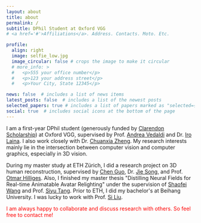 ```yaml
---
layout: about
title: about
permalink: /
subtitle: DPhil Student at Oxford VGG
# <a href='#'>Affiliations</a>. Address. Contacts. Moto. Etc.

profile:
  align: right
  image: selfie_low.jpg
  image_circular: false # crops the image to make it circular
  # more_info: >
  #   <p>555 your office number</p>
  #   <p>123 your address street</p>
  #   <p>Your City, State 12345</p>

news: false  # includes a list of news items
latest_posts: false  # includes a list of the newest posts
selected_papers: true # includes a list of papers marked as "selected={true}"
social: true  # includes social icons at the bottom of the page
---
```


I am a first-year DPhil student (generously funded by [Clarendon Scholarship](https://www.ox.ac.uk/clarendon)) at Oxford VGG, supervised by Prof. [Andrea Vedaldi](https://www.robots.ox.ac.uk/~vedaldi/) and Dr. [Iro Laina](https://eng.ox.ac.uk/people/iro-laina/). I also work closely with Dr. [Chuanxia Zheng](https://chuanxiaz.com/). My research interests mainly lie in the intersection between computer vision and computer graphics, especially in 3D vision. 

During my master study at ETH Zürich, I did a research project on 3D human reconstruction, supervised by [Chen Guo](https://ait.ethz.ch/people/cheguo), Dr. [Jie Song](https://ait.ethz.ch/people/song), and Prof. [Otmar Hilliges](https://ait.ethz.ch/people/hilliges). Also, I finished my master thesis "Distilling Neural Fields for Real-time Animatable Avatar Relighting" under the supervision of [Shaofei Wang](https://taconite.github.io/) and Prof. [Siyu Tang](https://vlg.inf.ethz.ch/team/Prof-Dr-Siyu-Tang.html). Prior to ETH, I did my bachelor's at Beihang University. I was lucky to work with Prof. [Si Liu](https://colalab.net/people).

<font color=red> I am always happy to collaborate and discuss research with others. So feel free to contact me! </font>